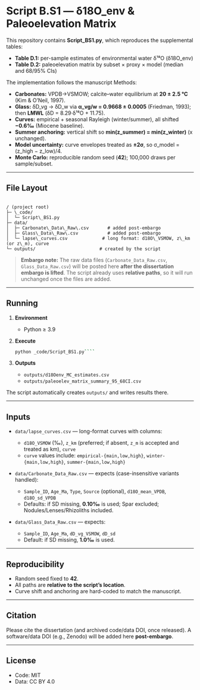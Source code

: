 # Script B.S1 — δ18O_env & Paleoelevation Matrix

This repository contains **Script_BS1.py**, which reproduces the supplemental tables:
- **Table D.1:** per-sample estimates of environmental water δ¹⁸O (δ18O_env)
- **Table D.2:** paleoelevation matrix by subset × proxy × model (median and 68/95% CIs)

The implementation follows the manuscript Methods:
- **Carbonates:** VPDB→VSMOW; calcite–water equilibrium at **20 ± 2.5 °C** (Kim & O’Neil, 1997).
- **Glass:** δD_vg → δD_w via **α_vg/w = 0.9668 ± 0.0005** (Friedman, 1993); then **LMWL** (δD = 8.29·δ¹⁸O + 11.75).
- **Curves:** empirical + seasonal Rayleigh (winter/summer), all shifted **−0.6‰** (Miocene baseline).
- **Summer anchoring:** vertical shift so **min(z\_summer) = min(z\_winter)** (x unchanged).
- **Model uncertainty:** curve envelopes treated as **±2σ**, so σ\_model = (z\_high − z\_low)/4.
- **Monte Carlo:** reproducible random seed (**42**); 100,000 draws per sample/subset.

---

## File Layout

```

/ (project root)
├─ \_code/
│  └─ Script\_BS1.py
├─ data/
│  ├─ Carbonate\_Data\_Raw\.csv       # added post-embargo
│  ├─ Glass\_Data\_Raw\.csv           # added post-embargo
│  └─ lapse\_curves.csv             # long format: d18O\_VSMOW, z\_km (or z\_m), curve
└─ outputs/                        # created by the script

````

> **Embargo note:** The raw data files (`Carbonate_Data_Raw.csv`, `Glass_Data_Raw.csv`) will be posted here **after the dissertation embargo is lifted**. The script already uses **relative paths**, so it will run unchanged once the files are added.

---

## Running

1. **Environment**
   - Python ≥ 3.9  
2. **Execute**
   ```bash
   python _code/Script_BS1.py````

3. **Outputs**

   * `outputs/d18Oenv_MC_estimates.csv`
   * `outputs/paleoelev_matrix_summary_95_68CI.csv`

The script automatically creates `outputs/` and writes results there.

---

## Inputs

* `data/lapse_curves.csv` — long-format curves with columns:

  * `d18O_VSMOW` (‰), `z_km` (preferred; if absent, `z_m` is accepted and treated as km), `curve`
  * `curve` values include: `empirical-{main,low,high}`, `winter-{main,low,high}`, `summer-{main,low,high}`

* `data/Carbonate_Data_Raw.csv` — expects (case-insensitive variants handled):

  * `Sample_ID`, `Age_Ma`, `Type`, `Source` (optional), `d18O_mean_VPDB`, `d18O_sd_VPDB`
  * Defaults: if SD missing, **0.10‰** is used; Spar excluded; Nodules/Lenses/Rhizoliths included.

* `data/Glass_Data_Raw.csv` — expects:

  * `Sample_ID`, `Age_Ma`, `dD_vg_VSMOW`, `dD_sd`
  * Default: if SD missing, **1.0‰** is used.

---

## Reproducibility

* Random seed fixed to **42**.
* All paths are **relative to the script’s location**.
* Curve shift and anchoring are hard-coded to match the manuscript.

---

## Citation

Please cite the dissertation (and archived code/data DOI, once released).
A software/data DOI (e.g., Zenodo) will be added here **post-embargo**.

---

## License

* Code: MIT
* Data: CC BY 4.0
